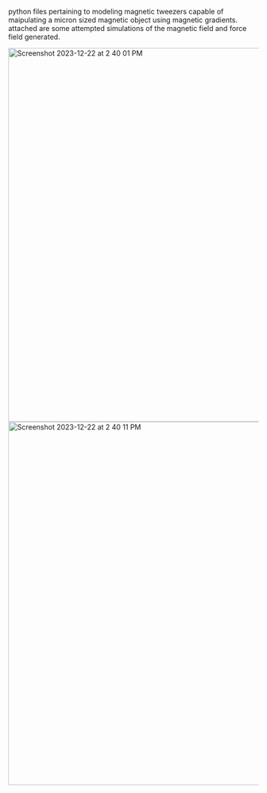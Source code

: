 python files pertaining to modeling magnetic tweezers capable of maipulating a micron sized magnetic object using magnetic gradients. attached are some attempted simulations of the magnetic field and force field generated.

<img width="752" alt="Screenshot 2023-12-22 at 2 40 01 PM" src="https://github.com/MaxSokolich/Magnetic-Tweezer-Simulation/assets/50302377/5a740a64-ec0d-47de-b7db-404215af4268">
<img width="731" alt="Screenshot 2023-12-22 at 2 40 11 PM" src="https://github.com/MaxSokolich/Magnetic-Tweezer-Simulation/assets/50302377/84c60b6e-4272-43d6-bdb6-323ee6b111bc">
